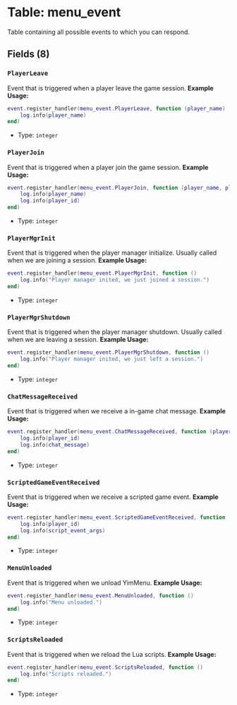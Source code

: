 # Table: menu_event

Table containing all possible events to which you can respond.

## Fields (8)

### `PlayerLeave`

Event that is triggered when a player leave the game session.
**Example Usage:**
```lua
event.register_handler(menu_event.PlayerLeave, function (player_name)
    log.info(player_name)
end)
```

- Type: `integer`

### `PlayerJoin`

Event that is triggered when a player join the game session.
**Example Usage:**
```lua
event.register_handler(menu_event.PlayerJoin, function (player_name, player_id)
    log.info(player_name)
    log.info(player_id)
end)
```

- Type: `integer`

### `PlayerMgrInit`

Event that is triggered when the player manager initialize. Usually called when we are joining a session.
**Example Usage:**
```lua
event.register_handler(menu_event.PlayerMgrInit, function ()
    log.info("Player manager inited, we just joined a session.")
end)
```

- Type: `integer`

### `PlayerMgrShutdown`

Event that is triggered when the player manager shutdown. Usually called when we are leaving a session.
**Example Usage:**
```lua
event.register_handler(menu_event.PlayerMgrShutdown, function ()
    log.info("Player manager inited, we just left a session.")
end)
```

- Type: `integer`

### `ChatMessageReceived`

Event that is triggered when we receive a in-game chat message.
**Example Usage:**
```lua
event.register_handler(menu_event.ChatMessageReceived, function (player_id, chat_message)
    log.info(player_id)
    log.info(chat_message)
end)
```

- Type: `integer`

### `ScriptedGameEventReceived`

Event that is triggered when we receive a scripted game event.
**Example Usage:**
```lua
event.register_handler(menu_event.ScriptedGameEventReceived, function (player_id, script_event_args)
    log.info(player_id)
    log.info(script_event_args)
end)
```

- Type: `integer`

### `MenuUnloaded`

Event that is triggered when we unload YimMenu.
**Example Usage:**
```lua
event.register_handler(menu_event.MenuUnloaded, function ()
    log.info("Menu unloaded.")
end)
```

- Type: `integer`

### `ScriptsReloaded`

Event that is triggered when we reload the Lua scripts.
**Example Usage:**
```lua
event.register_handler(menu_event.ScriptsReloaded, function ()
    log.info("Scripts reloaded.")
end)
```

- Type: `integer`

